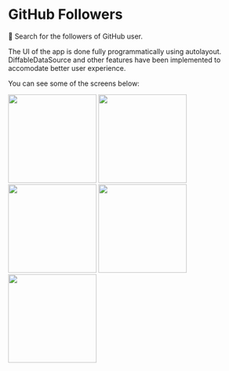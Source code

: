 # GitHub Followers
🔦 Search for the followers of GitHub user.

The UI of the app is done fully programmatically using autolayout. 
DiffableDataSource and other features have been implemented to accomodate better user experience.

You can see some of the screens below:

<p align="left">
  <img src="https://i.imgur.com/XQ30ePr.png" width="180"/>
  <img src="https://i.imgur.com/W6Ku1Zo.png" width="180"/> 
  <img src="https://i.imgur.com/xjHkjrX.png" width="180"/>
  <img src="https://i.imgur.com/uidAzAt.png" width="180"/>
  <img src="https://i.imgur.com/aa22u5f.png" width="180"/>
</p>
